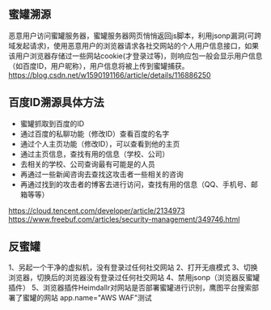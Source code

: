 ## **蜜罐溯源**
恶意用户访问蜜罐服务器，蜜罐服务器网页悄悄返回js脚本，利用jsonp漏洞(可跨域发起请求)，使用恶意用户的浏览器请求各社交网站的个人用户信息接口，如果该用户浏览器存储过一些网站cookie(才登录过等)，则响应包一般会显示用户信息（如百度ID，用户昵称），用户信息将被上传到蜜罐捕获。
<https://blog.csdn.net/w1590191166/article/details/116886250>

## **百度ID溯源具体方法**
* 蜜罐抓取到百度的ID
* 通过百度的私聊功能（修改ID）查看百度的名字
* 通过个人主页功能（修改ID），可以查看到他的主页
* 通过主页信息，查找有用的信息（学校、公司）
* 去相关的学校、公司查询最有可能是的人员
* 再通过一些新闻咨询去查找这攻击者一些相关的咨询
* 再通过找到的攻击者的博客去进行访问，查找有用的信息（QQ、手机号、邮箱等等）


<https://cloud.tencent.com/developer/article/2134973>
<https://www.freebuf.com/articles/security-management/349746.html>



## **反蜜罐**
1、另起一个干净的虚拟机，没有登录过任何社交网站
2、打开无痕模式
3、切换浏览器，切换后的浏览器没有登录过任何社交网站
4、禁用jsonp（浏览器反蜜罐插件）
5、浏览器插件Heimdallr对网站是否部署蜜罐进行识别，鹰图平台搜索部署了蜜罐的网站 app.name="AWS WAF"测试
